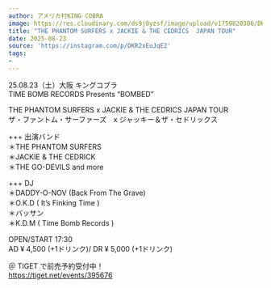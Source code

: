 ```yaml
---
author: アメリカ村KING COBRA
image: https://res.cloudinary.com/ds9j0yzsf/image/upload/v1759820306/DKR2xEuJqE2.jpg
title: "THE PHANTOM SURFERS x JACKIE & THE CEDRICS  JAPAN TOUR"
date: 2025-08-23
source: 'https://instagram.com/p/DKR2xEuJqE2'
tags:
- 
---
```

25.08.23（土）大阪 キングコブラ<br>
TIME BOMB RECORDS Presents “BOMBED” 

THE PHANTOM SURFERS x JACKIE & THE CEDRICS  JAPAN TOUR <br>
ザ・ファントム・サーファーズ　x ジャッキー＆ザ・セドリックス

+++ 出演バンド<br>
＊THE PHANTOM SURFERS <br>
＊JACKIE & THE CEDRICK <br>
＊THE GO-DEVILS  and more

+++ DJ<br>
＊DADDY-O-NOV (Back From The Grave) <br>
＊O.K.D ( It’s Finking Time ) <br>
＊バッサン　　<br>
＊K.D.M ( Time Bomb Records )

OPEN/START  17:30<br>
AD ¥ 4,500 (+1ドリンク)/ DR ¥ 5,000 (+1ドリンク)

＠ TIGET  で前売予約受付中！<br>
https://tiget.net/events/395676